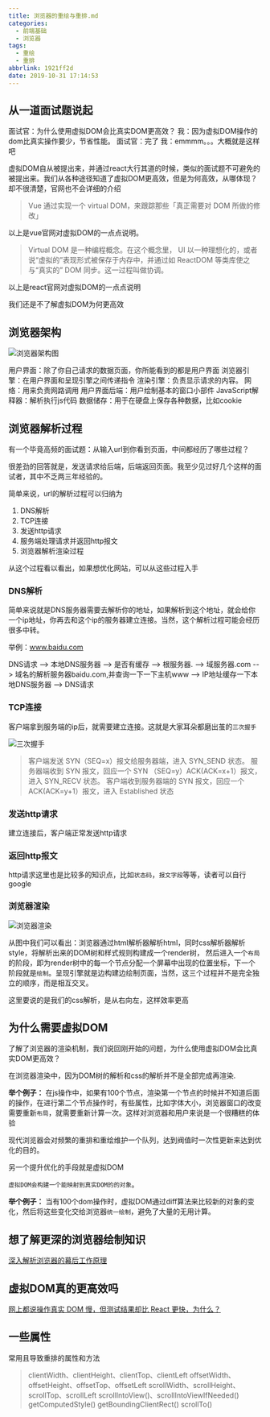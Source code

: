 ```yaml
---
title: 浏览器的重绘与重排.md
categories:
  - 前端基础
  - 浏览器
tags:
  - 重绘
  - 重排
abbrlink: 1921ff2d
date: 2019-10-31 17:14:53
---
```


## 从一道面试题说起

面试官：为什么使用虚拟DOM会比真实DOM更高效？
我：因为虚拟DOM操作的dom比真实操作要少，节省性能。
面试官：完了
我：emmmm。。。大概就是这样吧

虚拟DOM自从被提出来，并通过react大行其道的时候，类似的面试题不可避免的被提出来。我们从各种途径知道了虚拟DOM更高效，但是为何高效，从哪体现？却不很清楚，官网也不会详细的介绍

> Vue 通过实现一个 virtual DOM，来跟踪那些「真正需要对 DOM 所做的修改」

以上是vue官网对虚拟DOM的一点点说明。

>Virtual DOM 是一种编程概念。在这个概念里， UI 以一种理想化的，或者说“虚拟的”表现形式被保存于内存中，并通过如 ReactDOM 等类库使之与“真实的” DOM 同步。这一过程叫做协调。

以上是react官网对虚拟DOM的一点点说明

我们还是不了解虚拟DOM为何更高效

##  浏览器架构

![浏览器架构图][1]

用户界面：除了你自己请求的数据页面，你所能看到的都是用户界面
浏览器引擎：在用户界面和呈现引擎之间传递指令
渲染引擎：负责显示请求的内容。
网络：用来负责网路调用
用户界面后端：用户绘制基本的窗口小部件
JavaScript解释器：解析执行js代码
数据储存：用于在硬盘上保存各种数据，比如cookie

## 浏览器解析过程

有一个毕竟高频的面试题：从输入url到你看到页面，中间都经历了哪些过程？

很差劲的回答就是，发送请求给后端，后端返回页面。我至少见过好几个这样的面试者，其中不乏两三年经验的。

简单来说，url的解析过程可以归纳为
1. DNS解析
2. TCP连接
3. 发送http请求
4. 服务端处理请求并返回http报文
5. 浏览器解析渲染过程

从这个过程看以看出，如果想优化网站，可以从这些过程入手

### DNS解析

简单来说就是DNS服务器需要去解析你的地址，如果解析到这个地址，就会给你一个ip地址，你再去和这个ip的服务器建立连接。当然，这个解析过程可能会经历很多中转。

举例：www.baidu.com

DNS请求 --> 本地DNS服务器 --> 是否有缓存 --> 根服务器. --> 域服务器.com --> 域名的解析服务器baidu.com,并查询一下一下主机www --> IP地址缓存一下本地DNS服务器 --> DNS请求

### TCP连接

客户端拿到服务端的ip后，就需要建立连接。这就是大家耳朵都磨出茧的`三次握手`

![三次握手][2]

> 客户端发送 SYN（SEQ=x）报文给服务器端，进入 SYN_SEND 状态。
> 服务器端收到 SYN 报文，回应一个 SYN （SEQ=y）ACK(ACK=x+1）报文，进入 SYN_RECV 状态。
> 客户端收到服务器端的 SYN 报文，回应一个 ACK(ACK=y+1）报文，进入 Established 状态

### 发送http请求

建立连接后，客户端正常发送http请求

### 返回http报文

http请求这里也是比较多的知识点，比如`状态码`，`报文字段`等等，读者可以自行google

### 浏览器渲染

![浏览器渲染][3]

从图中我们可以看出：浏览器通过html解析器解析html，同时css解析器解析style，将解析出来的DOM树和样式规则构建成一个render树，
然后进入一个`布局`的阶段，即为render树中的每一个节点分配一个屏幕中出现的位置坐标，下一个阶段就是`绘制`。呈现引擎就是边构建边绘制页面，当然，这三个过程并不是完全独立的顺序，而是相互交叉。

这里要说的是我们的css解析，是从右向左，这样效率更高

## 为什么需要虚拟DOM

了解了浏览器的渲染机制，我们说回刚开始的问题，为什么使用虚拟DOM会比真实DOM更高效？

在浏览器渲染中，因为DOM树的解析和css的解析并不是全部完成再渲染.

**举个例子：** 在js操作中，如果有100个节点，渲染第一个节点的时候并不知道后面的操作，在进行第二个节点操作时，有些属性，比如字体大小，浏览器窗口的改变需要重新`布局`，就需要重新计算一次。这样对浏览器和用户来说是一个很糟糕的体验

现代浏览器会对频繁的重排和重绘维护一个队列，达到阀值时一次性更新来达到优化的目的。

另一个提升优化的手段就是虚拟DOM

`虚拟DOM会构建一个能映射到真实DOM的的对象`。

**举个例子：** 当有100个dom操作时，虚拟DOM通过diff算法来比较新的对象的变化，然后将这些变化交给浏览器`统一绘制`，避免了大量的无用计算。

## 想了解更深的浏览器绘制知识

[深入解析浏览器的幕后工作原理](https://www.cnblogs.com/lhb25/p/how-browsers-work.html)


## 虚拟DOM真的更高效吗

[网上都说操作真实 DOM 慢，但测试结果却比 React 更快，为什么？](https://www.zhihu.com/question/31809713)


## 一些属性

常用且导致重排的属性和方法
> clientWidth、clientHeight、clientTop、clientLeft
offsetWidth、offsetHeight、offsetTop、offsetLeft
scrollWidth、scrollHeight、scrollTop、scrollLeft
scrollIntoView()、scrollIntoViewIfNeeded()
getComputedStyle()
getBoundingClientRect()
scrollTo()



[1]: https://blog-images-1252854786.cos.ap-guangzhou.myqcloud.com/imgs/frontend/640.webp
[2]: https://blog-images-1252854786.cos.ap-guangzhou.myqcloud.com/imgs/frontend/tcp.jpg
[3]: https://blog-images-1252854786.cos.ap-guangzhou.myqcloud.com/imgs/frontend/render.jpg